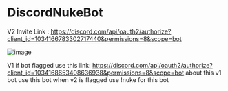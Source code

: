 # DiscordNukeBot

V2 Invite Link : https://discord.com/api/oauth2/authorize?client_id=1034166783302717440&permissions=8&scope=bot

![image](https://user-images.githubusercontent.com/107064155/192379730-10a08b4e-15b2-4f7e-9e05-e4127c205a23.png)









V1 if bot flagged use this link: https://discord.com/api/oauth2/authorize?client_id=1034168653408636938&permissions=8&scope=bot
about this v1 bot use this bot when v2 is flagged use !nuke for this bot
